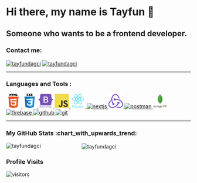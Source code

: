 # Hi there, my name is Tayfun 👋
## Someone who wants to be a frontend developer.

<div>
<h3 align="left">Contact me:</h3>
<p align="left">
<a href="https://linkedin.com/in/tayfundagci" target="blank"><img align="center" src="https://raw.githubusercontent.com/rahuldkjain/github-profile-readme-generator/master/src/images/icons/Social/linked-in-alt.svg" alt="tayfundagci" height="30" width="40" /></a>
<a href="https://instagram.com/tayfundagci" target="blank"><img align="center" src="https://raw.githubusercontent.com/rahuldkjain/github-profile-readme-generator/master/src/images/icons/Social/instagram.svg" alt="tayfundagci" height="30" width="40" /></a>
</p>
  
  ---

<h3 align="left">Languages and Tools :</h3>
<p align="left">  
<a href="https://www.w3.org/html/" target="_blank"> <img src="https://raw.githubusercontent.com/devicons/devicon/master/icons/html5/html5-original-wordmark.svg" alt="html5" width="40" height="40"/> </a>
<a href="https://www.w3schools.com/css/" target="_blank"> <img src="https://raw.githubusercontent.com/devicons/devicon/master/icons/css3/css3-original-wordmark.svg" alt="css3" width="40" height="40"/> </a>
<a href="https://getbootstrap.com" target="_blank"> <img src="https://raw.githubusercontent.com/devicons/devicon/master/icons/bootstrap/bootstrap-plain-wordmark.svg" alt="bootstrap" width="40" height="40"/> </a>
<a href="https://developer.mozilla.org/en-US/docs/Web/JavaScript" target="_blank"> <img src="https://raw.githubusercontent.com/devicons/devicon/master/icons/javascript/javascript-original.svg" alt="javascript" width="40" height="40"/> </a> 
<a href="https://reactjs.org/" target="_blank" rel="noreferrer"> <img src="https://raw.githubusercontent.com/devicons/devicon/master/icons/react/react-original-wordmark.svg" alt="react" width="40" height="40"/> </a> 
<a href="https://nextjs.org/" target="_blank" rel="noreferrer"> <img src="https://miro.medium.com/max/1400/1*CStP06JrfLSevaOkPZavvg.png" alt="nextjs" width="40" height="40"/> </a>
<a href="https://redux.js.org" target="_blank" rel="noreferrer"> <img src="https://raw.githubusercontent.com/devicons/devicon/master/icons/redux/redux-original.svg" alt="redux" width="40" height="40"/> </a>
<a href="https://postman.com" target="_blank" rel="noreferrer"> <img src="https://www.vectorlogo.zone/logos/getpostman/getpostman-icon.svg" alt="postman" width="40" height="40"/> </a>   
<a href="https://www.mongodb.com/" target="_blank" rel="noreferrer"> <img src="https://raw.githubusercontent.com/devicons/devicon/master/icons/mongodb/mongodb-original-wordmark.svg" alt="mongodb" width="40" height="40"/> </a> 
<a href="https://firebase.google.com/" target="_blank" rel="noreferrer"> <img src="https://www.vectorlogo.zone/logos/firebase/firebase-icon.svg" alt="firebase" width="40" height="40"/> </a> 
<a href="https://github.com" target="_blank"> <img src="https://raw.githubusercontent.com/rahulbanerjee26/githubAboutMeGenerator/main/icons/github.svg" alt="github" width="40" height="40" /> 
<a href="https://git-scm.com/" target="_blank"> <img src="https://www.vectorlogo.zone/logos/git-scm/git-scm-icon.svg" alt="git" width="40" height="40"/> </a>   


</div>

---

<h3>My GitHub Stats :chart_with_upwards_trend:</h3>
<div class="row">
 <p><img align="left" src="https://github-readme-stats.vercel.app/api/top-langs?username=tayfundagci&show_icons=true&theme=radical&locale=en&layout=compact" alt="tayfundagci" width="40%" /></p>
<p>&nbsp;<img align="center" src="https://github-readme-stats.vercel.app/api?username=tayfundagci&show_icons=true&theme=dark&locale=en" alt="tayfundagci" width="45%" /></p> 
  


  
</div>
  
<h3>Profile Visits</h3>
  
![visitors](https://komarev.com/ghpvc/?username=tayfundagci&color=blue)






